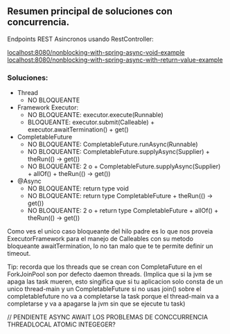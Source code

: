 ## Resumen principal de soluciones con concurrencia.

Endpoints REST Asincronos usando RestController:

[localhost:8080/nonblocking-with-spring-async-void-example](localhost:8080/nonblocking-with-spring-async-void-example)
[localhost:8080/nonblocking-with-spring-async-with-return-value-example](localhost:8080/nonblocking-with-spring-async-with-return-value-example)

### Soluciones:
- Thread
  - NO BLOQUEANTE 
- Framework Executor:
  - NO BLOQUEANTE: executor.execute(Runnable)
  - BLOQUEANTE: executor.submit(Calleable) + executor.awaitTermination() + get()
- CompletableFuture
  - NO BLOQUEANTE: CompletableFuture.runAsync(Runnable)
  - NO BLOQUEANTE: CompletableFuture.supplyAsync(Supplier) + theRun(() -> get())
  - NO BLOQUEANTE: 2 o + CompletableFuture.supplyAsync(Supplier) + allOf() + theRun(() -> get())
- @Async
  - NO BLOQUEANTE: return type void
  - NO BLOQUEANTE: return type CompletableFuture + theRun(() -> get())
  - NO BLOQUEANTE: 2 o + return type CompletableFuture +  allOf() + theRun(() -> get())

Como ves el unico caso bloqueante del hilo padre es lo que nos proveia ExecutorFramework para
el manejo de Calleables con su metodo bloqueante awaitTermination, lo no tan malo que te te permite definir
un timeout.

Tip: recorda que los threads que se crean con CompletaFuture en el ForkJoinPool son por defecto daemon threads.
(Implica que si la jvm se apaga las task mueren, esto singifica que si tu aplicacion solo consta de un unico 
thread-main y un CompletableFuture si no usas join() sobre el completablefuture no va a completarse la task
porque el thread-main va a completarse y va a apagarse la jvm sin que se ejecute tu task)

// PENDIENTE
ASYNC AWAIT
LOS PROBLEMAS DE CONCCURRENCIA
THREADLOCAL
ATOMiC INTEGEGER?